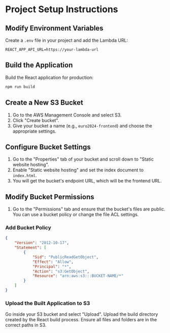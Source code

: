 # Project Setup Instructions

## Modify Environment Variables

Create a `.env` file in your project and add the Lambda URL:
```
REACT_APP_API_URL=https://your-lambda-url
```

## Build the Application

Build the React application for production:
```bash
npm run build
```

## Create a New S3 Bucket

1. Go to the AWS Management Console and select S3.
2. Click "Create bucket".
3. Give your bucket a name (e.g., `euro2024-frontend`) and choose the appropriate settings.

## Configure Bucket Settings

1. Go to the "Properties" tab of your bucket and scroll down to "Static website hosting".
2. Enable "Static website hosting" and set the index document to `index.html`.
3. You will get the bucket's endpoint URL, which will be the frontend URL.

## Modify Bucket Permissions

1. Go to the "Permissions" tab and ensure that the bucket's files are public. You can use a bucket policy or change the file ACL settings.

### Add Bucket Policy

```json
{
    "Version": "2012-10-17",
    "Statement": [
        {
            "Sid": "PublicReadGetObject",
            "Effect": "Allow",
            "Principal": "*",
            "Action": "s3:GetObject",
            "Resource": "arn:aws:s3:::BUCKET-NAME/*"
        }
    ]
}
```
### Upload the Built Application to S3
Go inside your S3 bucket and select "Upload".
Upload the build directory created by the React build process.
Ensure all files and folders are in the correct paths in S3.